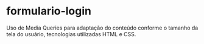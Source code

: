# formulario-login
 Uso de Media Queries para adaptação do conteúdo conforme o tamanho da tela do usuário, tecnologias utilizadas HTML e CSS.
